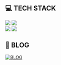 

## 💻 TECH STACK
![](https://img.shields.io/badge/Swift-FA7343?style=flat-square&logo=Swift&logoColor=white)
![](https://img.shields.io/badge/Flutter-0078D4?style=flat-square&logo=Flutter&logoColor=white)
<br>
![](https://img.shields.io/badge/Typescript-0078D4?style=flat-square&logo=TypeScript&logoColor=white)
![](https://img.shields.io/badge/React-61DAFB?style=flat-square&logo=React&logoColor=black)
<br>

## 📄 BLOG
[![BLOG](https://img.shields.io/badge/BLOG-232F3E?style=flat-square)](https://kimcomdong.tistory.com/)


